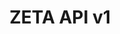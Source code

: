 ---
title: "ZETA API v1"
linkTitle: "ZETA API v1"
description: "ZETA API v1 Dokumentation"
weight: 20
---